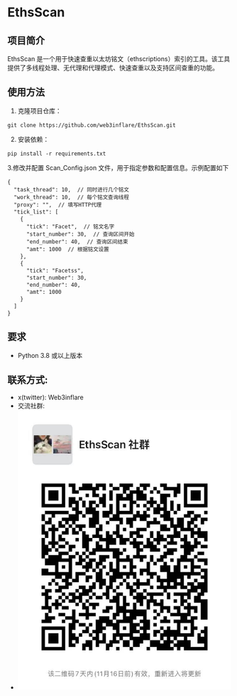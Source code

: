 # EthsScan

## 项目简介

EthsScan 是一个用于快速查重以太坊铭文（ethscriptions）索引的工具。该工具提供了多线程处理、无代理和代理模式、快速查重以及支持区间查重的功能。

## 使用方法

1. 克隆项目仓库：
```
git clone https://github.com/web3inflare/EthsScan.git
```
2. 安装依赖：
```
pip install -r requirements.txt
```
3.修改并配置 Scan_Config.json 文件，用于指定参数和配置信息。示例配置如下
```
{
  "task_thread": 10,  // 同时进行几个铭文
  "work_thread": 10,  // 每个铭文查询线程
  "proxy": "",  // 填写HTTP代理
  "tick_list": [
    {
      "tick": "Facet",  // 铭文名字
      "start_number": 30,  // 查询区间开始
      "end_number": 40,  // 查询区间结束
      "amt": 1000  // 根据铭文设置
    },
    {
      "tick": "Facetss",
      "start_number": 30,
      "end_number": 40,
      "amt": 1000 
    }
  ]
}
```
## 要求 
  - Python 3.8 或以上版本
## 联系方式:
  - x(twitter): Web3inflare
  - 交流社群:
  - ![wechat_group](Wechat.jpeg)

